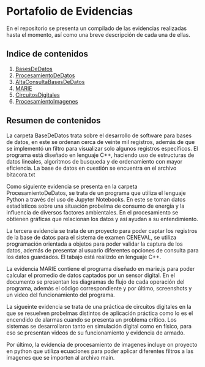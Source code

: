 # Portafolio de Evidencias

En el repositorio se presenta un compilado de las evidencias realizadas hasta el momento, así como una breve descripción de cada una de ellas.


## Indice de contenidos

1. [BasesDeDatos](https://pip.pypa.io/en/stable/)
2. [ProcesamientoDeDatos](https://pip.pypa.io/en/stable/)
3. [AltaConsultaBasesDeDatos](https://pip.pypa.io/en/stable/)
4. [MARIE](https://pip.pypa.io/en/stable/)
5. [CircuitosDigitales](https://pip.pypa.io/en/stable/)
6. [ProcesamientoImagenes](https://pip.pypa.io/en/stable/)

## Resumen de contenidos

La carpeta BaseDeDatos trata sobre el desarrollo de software para bases de datos, en este se ordenan cerca de veinte mil registros, además de que se implementó un filtro para visualizar solo algunos registros específicos. El programa está diseñado en lenguaje C++, haciendo uso de estructuras de datos lineales, algoritmos de busqueda y de ordenamiento con mayor eficiencia. La base de datos en cuestión se encuentra en el archivo bitacora.txt

Como siguiente evidencia se presenta en la carpeta ProcesamientoDeDatos, se trata de un programa que utiliza el lenguaje Python a través del uso de Jupyter Notebooks. En este se toman datos estadísticos sobre una situación probelma de consumo de energía y la influencia de diversos factores ambientales. En el procesamiento se obtienen gráficas que relacionan los datos y así ayudan a su entendimiento.

La tercera evidencia se trata de un proyecto para poder captar los registros de la base de datos para el sistema de examen CENEVAL, se utiliza programación orientada a objetos para poder validar la captura de los datos, además de presentar al usuario diferentes opciones de consulta para los datos guardados. El tabajo está realizdo en lenguaje C++.

La evidencia MARIE contiene el programa diseñado en marie.js para poder calcular el promedio de datos captados por un sensor digital. En el documento se presentan los diagramas de flujo de cada operación del programa, además el código correspondiente y por último, screenshots y un video del funcionamiento del programa.

La sigueinte evidencia se trata de una práctica de circuitos digitales en la que se resuelven probelmas distintos de aplicación práctica como lo es el encendido de alarmas cuando se presenta un problema crítico. Los sistemas se desarrollaron tanto en simulación digital como en físico, para eso se presentan videos de su funcionamiento y evidencia de armado.

Por último, la evidencia de procesamiento de imagenes incluye on proyecto en python que utiliza ecuaciones para poder aplicar diferentes filtros a las imagenes que se importen al archivo main. 
